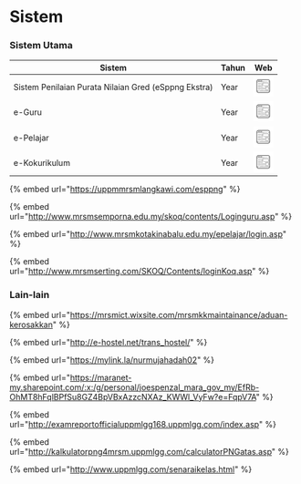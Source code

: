 # Sistem

### Sistem Utama

| Sistem                                           | Tahun | Web                                                                                                                  |
|--------------------------------------------------|------|-----------------------------------------------------------------------------------------------------------------------|
| Sistem Penilaian Purata Nilaian Gred (eSppng Ekstra) | Year | [![Website](website.png)](https://uppmmrsmlangkawi.com/esppng) |
| e-Guru                                           | Year | [![Website](website.png)](http://www.mrsmsemporna.edu.my/skoq/contents/Loginguru.asp)                             |
| e-Pelajar                                        | Year | [![Website](website.png)](http://www.mrsmkotakinabalu.edu.my/epelajar/login.asp)                                 |
| e-Kokurikulum                                    | Year | [![Website](website.png)](http://www.mrsmserting.com/SKOQ/Contents/loginKoq.asp)                                 |


{% embed url="https://uppmmrsmlangkawi.com/esppng" %}

{% embed url="http://www.mrsmsemporna.edu.my/skoq/contents/Loginguru.asp" %}

{% embed url="http://www.mrsmkotakinabalu.edu.my/epelajar/login.asp" %}

{% embed url="http://www.mrsmserting.com/SKOQ/Contents/loginKoq.asp" %}

### Lain-lain

{% embed url="https://mrsmict.wixsite.com/mrsmkkmaintainance/aduan-kerosakkan" %}

{% embed url="http://e-hostel.net/trans_hostel/" %}

{% embed url="https://mylink.la/nurmujahadah02" %}

{% embed url="https://maranet-my.sharepoint.com/:x:/g/personal/joespenzal_mara_gov_my/EfRb-OhMT8hFqlBPfSu8GZ4BpVBxAzzcNXAz_KWWl_VyFw?e=FqpV7A" %}

{% embed url="http://examreportofficialuppmlgg168.uppmlgg.com/index.asp" %}

{% embed url="http://kalkulatorpng4mrsm.uppmlgg.com/calculatorPNGatas.asp" %}

{% embed url="http://www.uppmlgg.com/senaraikelas.html" %}
